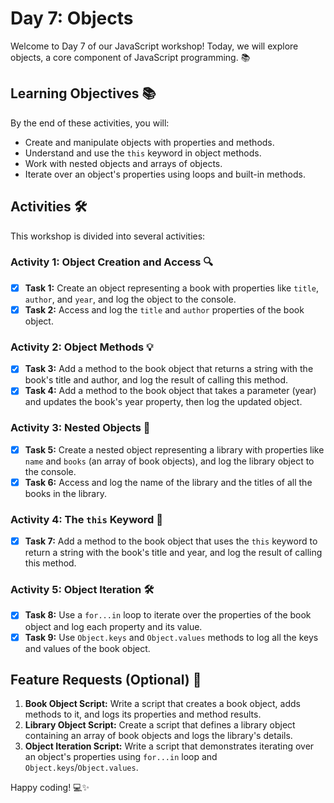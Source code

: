 # Day 7: Objects

Welcome to Day 7 of our JavaScript workshop! Today, we will explore objects, a core component of JavaScript programming. 📚

## Learning Objectives 📚

By the end of these activities, you will:
- Create and manipulate objects with properties and methods.
- Understand and use the `this` keyword in object methods.
- Work with nested objects and arrays of objects.
- Iterate over an object's properties using loops and built-in methods.

## Activities 🛠️

This workshop is divided into several activities:

### Activity 1: Object Creation and Access 🔍

- [X] **Task 1:** Create an object representing a book with properties like `title`, `author`, and `year`, and log the object to the console.
- [X] **Task 2:** Access and log the `title` and `author` properties of the book object.

### Activity 2: Object Methods 💡

- [X] **Task 3:** Add a method to the book object that returns a string with the book's title and author, and log the result of calling this method.
- [X] **Task 4:** Add a method to the book object that takes a parameter (year) and updates the book's year property, then log the updated object.

### Activity 3: Nested Objects 🚀

- [X] **Task 5:** Create a nested object representing a library with properties like `name` and `books` (an array of book objects), and log the library object to the console.
- [X] **Task 6:** Access and log the name of the library and the titles of all the books in the library.

### Activity 4: The `this` Keyword 🎯

- [X] **Task 7:** Add a method to the book object that uses the `this` keyword to return a string with the book's title and year, and log the result of calling this method.

### Activity 5: Object Iteration 🛠️

- [X] **Task 8:** Use a `for...in` loop to iterate over the properties of the book object and log each property and its value.
- [X] **Task 9:** Use `Object.keys` and `Object.values` methods to log all the keys and values of the book object.

## Feature Requests (Optional) 🎨

1. **Book Object Script:** Write a script that creates a book object, adds methods to it, and logs its properties and method results.
2. **Library Object Script:** Create a script that defines a library object containing an array of book objects and logs the library's details.
3. **Object Iteration Script:** Write a script that demonstrates iterating over an object's properties using `for...in` loop and `Object.keys`/`Object.values`.

Happy coding! 💻✨